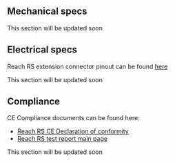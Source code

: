## Mechanical specs

This section will be updated soon


## Electrical specs

Reach RS extension connector pinout can be found [here](https://files.emlid.com/reachrs/RS232_port.pdf)

This section will be updated soon

## Compliance

CE Compliance documents can be found here:  
* [Reach RS CE Declaration of conformity](https://files.emlid.com/compliance/RRS_CE_declaration.pdf)
* [Reach RS test report main page](https://files.emlid.com/compliance/RRS_CE_test_report.pdf)

This section will be updated soon
